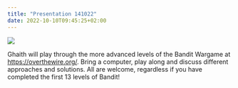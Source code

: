 ```yaml
---
title: "Presentation 141022"
date: 2022-10-10T09:45:25+02:00
---
```


<img src="/images/bandit_advanced_discord.png">

Ghaith will play through the more advanced levels of the Bandit Wargame at https://overthewire.org/. Bring a computer, play along and discuss different approaches and solutions. All are welcome, regardless if you have completed the first 13 levels of Bandit!
